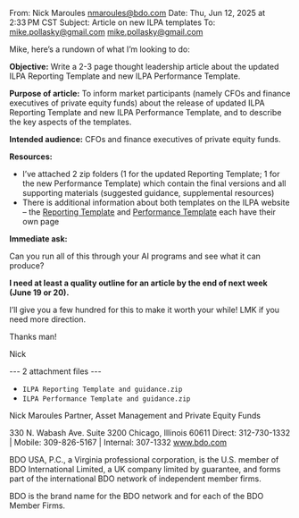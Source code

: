 From: Nick Maroules <nmaroules@bdo.com>
Date: Thu, Jun 12, 2025 at 2:33 PM CST
Subject: Article on new ILPA templates
To: mike.pollasky@gmail.com <mike.pollasky@gmail.com>

Mike, here’s a rundown of what I’m looking to do:

**Objective:**  Write a 2-3 page thought leadership article about the updated ILPA Reporting Template and new ILPA Performance Template.

**Purpose of article:**  To inform market participants (namely CFOs and finance executives of private equity funds) about the release of updated ILPA Reporting Template and new ILPA Performance Template, and to describe the key aspects of the templates.

**Intended audience:**  CFOs and finance executives of private equity funds.

**Resources:**
- I’ve attached 2 zip folders (1 for the updated Reporting Template; 1 for the new Performance Template) which contain the final versions and all supporting materials (suggested guidance, supplemental resources)
- There is additional information about both templates on the ILPA website – the [Reporting Template](https://ilpa.org/industry-guidance/templates-standards-model-documents/reporting-template/) and [Performance Template](https://ilpa.org/industry-guidance/templates-standards-model-documents/performance-template/) each have their own page

**Immediate ask:**

Can you run all of this through your AI programs and see what it can produce?

**I need at least a quality outline for an article by the end of next week (June 19 or 20).**

I’ll give you a few hundred for this to make it worth your while!   LMK if you need more direction.

Thanks man!

Nick

--- 2 attachment files ---
- `ILPA Reporting Template and guidance.zip`
- `ILPA Performance Template and guidance.zip`


Nick Maroules
Partner, Asset Management and Private Equity Funds

330 N. Wabash Ave. Suite 3200
Chicago, Illinois 60611
Direct: 312-730-1332  |  Mobile: 309-826-5167  |  Internal: 307-1332
www.bdo.com

BDO USA, P.C., a Virginia professional corporation, is the U.S. member of BDO International Limited, a UK company limited by guarantee, and forms part of the international BDO network of independent member firms.

BDO is the brand name for the BDO network and for each of the BDO Member Firms.
